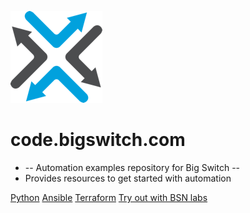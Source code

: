 ![](assets/images/bigswitch.png)

# code.bigswitch.com

* -- Automation examples repository for Big Switch --
* Provides resources to get started with automation

[Python](python/overview.md)
[Ansible](ansible/overview.md)
[Terraform](terraform/overview.md)
[Try out with BSN labs](https://labs.bigswitch.com)
